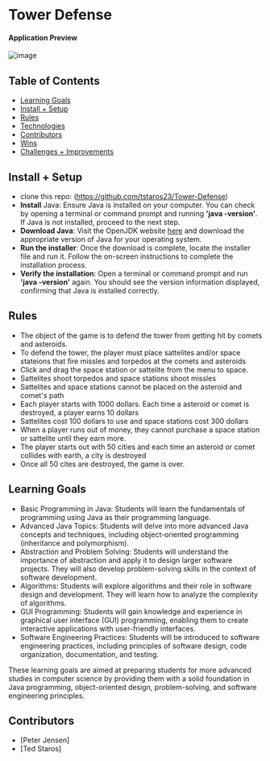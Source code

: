# Tower Defense
#### Application Preview
![image](https://github.com/tstaros23/Tower-Defense/assets/81131454/a9278889-3f7c-4eb9-b379-57ba7045e4b9)


## Table of  Contents
  - [Learning Goals](#Learning-Goals)
  - [Install + Setup](#Set-up)
  - [Rules](#Rules)
  - [Technologies](#technologies)
  - [Contributors](#contributors)
  - [Wins](#wins)
  - [Challenges + Improvements](#challenges-+-Improvements)

## Install + Setup
- clone this repo: (https://github.com/tstaros23/Tower-Defense)
- **Install** Java: Ensure Java is installed on your computer. You can check by opening a terminal or command prompt and running **'java -version'**. If Java is not installed, proceed to the next step.
- **Download Java**: Visit the OpenJDK website [here](https://adoptopenjdk.net/) and download the appropriate version of Java for your operating system.
- **Run the installer**: Once the download is complete, locate the installer file and run it. Follow the on-screen instructions to complete the installation process.
- **Verify the installation**: Open a terminal or command prompt and run **'java -version'** again. You should see the version information displayed, confirming that Java is installed correctly.

## Rules
- The object of the game is to defend the tower from getting hit by comets and asteroids. 
- To defend the tower, the player must place  sattelites and/or space stateions that fire missles and torpedos at the comets and asteroids
- Click and drag the space station or sattelite from the menu to space.
- Sattelites shoot torpedos and space stations shoot missles
- Sattelites and space stations cannot be placed on the asteroid and comet's path
- Each player starts with 1000 dollars. Each time a asteroid or comet is destroyed, a player earns 10 dollars
- Sattelites cost 100 dollars to use and space stations cost 300 dollars
- When a player runs out of money, they cannot purchase a space station or sattelite until they earn more.
- The player starts out with 50 cities and each time an asteroid or comet collides with earth, a city is destroyed
- Once all 50 cites are destroyed, the game is over.


## Learning Goals
  - Basic Programming in Java: Students will learn the fundamentals of programming using Java as their programming language.
  - Advanced Java Topics: Students will delve into more advanced Java concepts and techniques, including object-oriented programming (inheritance and polymorphism).
  - Abstraction and Problem Solving: Students will understand the importance of abstraction and apply it to design larger software projects. They will also develop problem-solving skills in the context of software development.
  - Algorithms: Students will explore algorithms and their role in software design and development. They will learn how to analyze the complexity of algorithms.
  - GUI Programming: Students will gain knowledge and experience in graphical user interface (GUI) programming, enabling them to create interactive applications with user-friendly interfaces.
  - Software Engineering Practices: Students will be introduced to software engineering practices, including principles of software design, code organization, documentation, and testing.

These learning goals are aimed at preparing students for more advanced studies in computer science by providing them with a solid foundation in Java programming, object-oriented design, problem-solving, and software engineering principles.

## Contributors
- [Peter Jensen]
- [Ted Staros]
